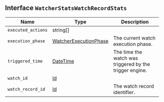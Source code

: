 ## Interface `WatcherStatsWatchRecordStats`

| Name | Type | Description |
| - | - | - |
| `executed_actions` | string[] | &nbsp; |
| `execution_phase` | [WatcherExecutionPhase](./WatcherExecutionPhase.md) | The current watch execution phase. |
| `triggered_time` | [DateTime](./DateTime.md) | The time the watch was triggered by the trigger engine. |
| `watch_id` | [Id](./Id.md) | &nbsp; |
| `watch_record_id` | [Id](./Id.md) | The watch record identifier. |
